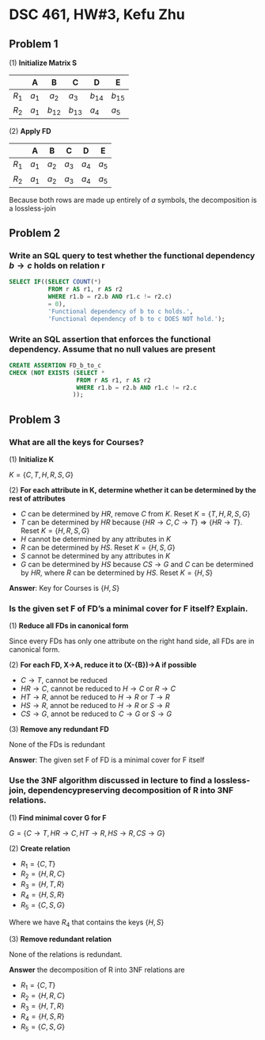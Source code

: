 # DSC 461, HW#3, Kefu Zhu

## Problem 1

(1) **Initialize Matrix S**

|  | A | B | C | D | E |
|:---:|:---:|:----:|------|------|------|
| $R_1$ | $a_1$ | $a_2$ | $a_3$ | $b_{14}$ | $b_{15}$ |
| $R_2$ | $a_1$ | $b_{12}$ | $b_{13}$ | $a_4$ | $a_5$ |

(2) **Apply FD**

|  | A | B | C | D | E |
|:---:|:---:|:----:|------|------|------|
| $R_1$ | $a_1$ | $a_2$ | $a_3$ | $a_4$ | $a_5$ |
| $R_2$ | $a_1$ | $a_2$ | $a_3$ | $a_4$ | $a_5$ |

Because both rows are made up entirely of $a$ symbols, the decomposition is a lossless-join

## Problem 2

### Write an SQL query to test whether the functional dependency $b \rightarrow c$ holds on relation r

```sql
SELECT IF((SELECT COUNT(*) 
		   FROM r AS r1, r AS r2 
    	   WHERE r1.b = r2.b AND r1.c != r2.c) 
    	   = 0),
	       'Functional dependency of b to c holds.',
	       'Functional dependency of b to c DOES NOT hold.');
```

### Write an SQL assertion that enforces the functional dependency. Assume that no null values are present

```sql
CREATE ASSERTION FD_b_to_c
CHECK (NOT EXISTS (SELECT * 
		   		   FROM r AS r1, r AS r2 
    	           WHERE r1.b = r2.b AND r1.c != r2.c
    	          ));
```

## Problem 3

### What are all the keys for Courses?

(1) **Initialize K**

$K = \{C, T, H, R, S, G\}$

(2) **For each attribute in K, determine whether it can be determined by the rest of attributes**

- $C$ can be determined by $HR$, remove $C$ from $K$. Reset $K = \{T, H, R, S, G\}$
- $T$ can be determined by $HR$ because $\{HR \rightarrow C, C \rightarrow T\} \Rightarrow \{HR \rightarrow T\}$. Reset $K = \{H, R, S, G\}$
- $H$ cannot be determined by any attributes in $K$
- $R$ can be determined by $HS$. Reset $K = \{H, S, G\}$
- $S$ cannot be determined by any attributes in $K$
- $G$ can be determined by $HS$ because $CS \rightarrow G$ and $C$ can be determined by $HR$, where $R$ can be determined by $HS$. Reset $K = \{H, S\}$

**Answer**: Key for Courses is $\{H, S\}$

### Is the given set F of FD’s a minimal cover for F itself? Explain.

(1) **Reduce all FDs in canonical form**

Since every FDs has only one attribute on the right hand side, all FDs are in canonical form.

(2) **For each FD, X$\rightarrow$A, reduce it to (X-{B})$\rightarrow$A if possible**

- $C \rightarrow T$, cannot be reduced
- $HR \rightarrow C$, cannot be reduced to $H \rightarrow C$ or $R \rightarrow C$
- $HT \rightarrow R$, annot be reduced to $H \rightarrow R$ or $T \rightarrow R$
- $HS \rightarrow R$, annot be reduced to $H \rightarrow R$ or $S \rightarrow R$
- $CS \rightarrow G$, annot be reduced to $C \rightarrow G$ or $S \rightarrow G$

(3) **Remove any redundant FD**

None of the FDs is redundant

**Answer**: The given set F of FD is a minimal cover for F itself


### Use the 3NF algorithm discussed in lecture to find a lossless-join, dependencypreserving decomposition of R into 3NF relations.

(1) **Find minimal cover G for F**

$G = \{C \rightarrow T, HR \rightarrow C, HT \rightarrow R, HS \rightarrow R, CS \rightarrow G\}$

(2) **Create relation**

- $R_1 = \{C, T\}$
- $R_2 = \{H, R, C\}$
- $R_3 = \{H, T, R\}$
- $R_4 = \{H, S, R\}$
- $R_5 = \{C, S, G\}$

Where we have $R_4$ that contains the keys $\{H, S\}$

(3) **Remove redundant relation**

None of the relations is redundant.
 
**Answer** the decomposition of R into 3NF relations are 

- $R_1 = \{C, T\}$
- $R_2 = \{H, R, C\}$
- $R_3 = \{H, T, R\}$
- $R_4 = \{H, S, R\}$
- $R_5 = \{C, S, G\}$


